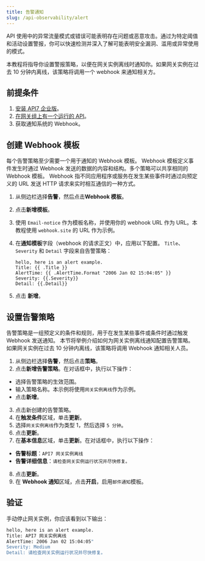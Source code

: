 ```yaml
---
title: 告警通知
slug: /api-observability/alert
---
```


API 使用中的异常流量模式或错误可能表明存在问题或恶意攻击。通过为特定阈值和活动设置警报，你可以快速检测并深入了解可能表明安全漏洞、滥用或异常使用的模式。

本教程将指导你设置警报策略，以便在网关实例离线时通知你。如果网关实例在过去 10 分钟内离线，该策略将调用一个 webhook 来通知相关方。

## 前提条件

1. [安装 API7 企业版](../getting-started/install-api7-ee.md)。
2. [在网关组上有一个运行的 API](../getting-started/launch-your-first-api.md)。
3. 获取通知系统的 Webhook。

## 创建 Webhook 模板

每个告警策略至少需要一个用于通知的 Webhook 模板。 Webhook 模板定义事件发生时通过 Webhook 发送的数据的内容和结构。多个策略可以共享相同的 Webhook 模板。
Webhook 指不同应用程序或服务在发生某些事件时通过向预定义的 URL 发送 HTTP 请求来实时相互通信的一种方式。

1. 从侧边栏选择**告警**，然后点击**Webhook 模板**。
2. 点击**新增模板**。
3. 使用 `Email-notice` 作为模板名称，并使用你的 webhook URL 作为 URL。本教程使用 `webhook.site` 的 URL 作为示例。
4. 在**通知模板**字段（webhook 的请求正文）中，应用以下配置。 `Title`、`Severity` 和 `Detail` 字段来自告警策略：


    ```shell
    hello, here is an alert example. 
    Title: {{ .Title }} 
    AlertTime: {{ .AlertTime.Format "2006 Jan 02 15:04:05" }} 
    Severity: {{.Severity}} 
    Detail: {{.Detail}}
    ```

5. 点击 **新增**。

## 设置告警策略

告警策略是一组预定义的条件和规则，用于在发生某些事件或条件时通过触发 Webhook 发送通知。
本节将举例介绍如何为网关实例离线通知配置告警策略。如果网关实例在过去 10 分钟内离线，该策略将调用 Webhook 通知相关人员。

1. 从侧边栏选择**告警**，然后点击**策略**。
2. 点击**新增告警策略**。在对话框中，执行以下操作：

* 选择告警策略的生效范围。
* 输入策略名称。本示例将使用`网关实例离线`作为示例。
* 点击**新增**。

3. 点击新创建的告警策略。
4. 在**触发条件**区域，单击**更新**。
5. 选择`网关实例离线`作为类型 1，然后选择 `5 分钟`。
6. 点击**更新**。
7. 在**基本信息**区域，单击**更新**。在对话框中，执行以下操作：

* **告警标题**：`API7 网关实例离线`
* **告警详细信息**：`请检查网关实例运行状况并尽快修复。`

8. 点击**更新**。
9. 在 **Webhook 通知**区域，点击**开启**，启用`邮件通知`模板。

## 验证

手动停止网关实例，你应该看到以下输出：

```bash
hello, here is an alert example. 
Title: API7 网关实例离线 
AlertTime: 2006 Jan 02 15:04:05"
Severity: Medium 
Detail: 请检查网关实例运行状况并尽快修复。
```
